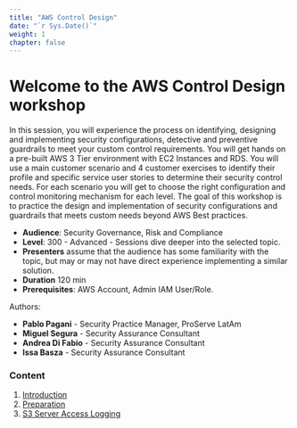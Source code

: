 ```yaml
---
title: "AWS Control Design"
date: "`r Sys.Date()`"
weight: 1
chapter: false
---
```


# Welcome to the AWS Control Design workshop

In this session, you will experience the process on identifying, designing and implementing security configurations, detective and preventive guardrails to meet your custom control requirements. You will get hands on a pre-built AWS 3 Tier environment with EC2 Instances and RDS. You will use a main customer scenario and 4 customer exercises to identify their profile and specific service user stories to determine their security control needs. For each scenario you will get to choose the right configuration and control monitoring mechanism for each level. The goal of this workshop is to practice the design and implementation of security configurations and guardrails that meets custom needs beyond AWS Best practices.

- **Audience**: Security Governance, Risk and Compliance
- **Level**: 300 - Advanced - Sessions dive deeper into the selected topic.
- **Presenters** assume that the audience has some familiarity with the topic, but may or may not have direct experience implementing a similar solution.
- **Duration** 120 min
- **Prerequisites**: AWS Account, Admin IAM User/Role.

Authors:

- **Pablo Pagani** - Security Practice Manager, ProServe LatAm
- **Miguel Segura** - Security Assurance Consultant
- **Andrea Di Fabio** - Security Assurance Consultant
- **Issa Basza** - Security Assurance Consultant

### Content

1.  [Introduction](1-Introduce/)
2.  [Preparation](2-Scenario/)
3.  [S3 Server Access Logging](3-Support/)
